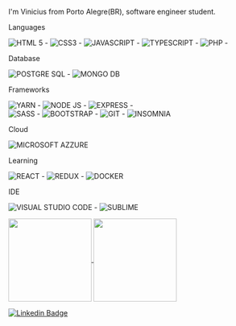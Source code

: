 I'm Vinicius from Porto Alegre(BR), software engineer student.

Languages

![HTML 5](https://img.shields.io/badge/HTML5-E34F26?style=for-the-badge&logo=html5&logoColor=white)  -
![CSS3](https://img.shields.io/badge/CSS3-1572B6?style=for-the-badge&logo=css3&logoColor=white)  -
![JAVASCRIPT](https://img.shields.io/badge/JavaScript-323330?style=for-the-badge&logo=javascript&logoColor=F7DF1E)  -
![TYPESCRIPT](https://img.shields.io/badge/TypeScript-007ACC?style=for-the-badge&logo=typescript&logoColor=white)  -
![PHP](https://img.shields.io/badge/PHP-777BB4?style=for-the-badge&logo=php&logoColor=white)  -

Database

![POSTGRE SQL](https://img.shields.io/badge/PostgreSQL-316192?style=for-the-badge&logo=postgresql&logoColor=white)  -
![MONGO DB](https://img.shields.io/badge/MongoDB-4EA94B?style=for-the-badge&logo=mongodb&logoColor=white)  

Frameworks

![YARN](https://img.shields.io/badge/Yarn-2C8EBB?style=for-the-badge&logo=yarn&logoColor=white)  -
![NODE JS](https://img.shields.io/badge/Node.js-43853D?style=for-the-badge&logo=node.js&logoColor=white)  -
![EXPRESS](https://img.shields.io/badge/Express.js-000000?style=for-the-badge&logo=express&logoColor=white)  -  
![SASS](https://img.shields.io/badge/Sass-CC6699?style=for-the-badge&logo=sass&logoColor=white)  -
![BOOTSTRAP](https://img.shields.io/badge/Bootstrap-563D7C?style=for-the-badge&logo=bootstrap&logoColor=white)  -
![GIT](https://img.shields.io/badge/Git-F05032?style=for-the-badge&logo=git&logoColor=white)  -
![INSOMNIA](https://img.shields.io/badge/Insomnia-5849be?style=for-the-badge&logo=Insomnia&logoColor=white)  

Cloud

![MICROSOFT AZZURE](https://img.shields.io/badge/microsoft%20azure-0089D6?style=for-the-badge&logo=microsoft-azure&logoColor=white)

Learning

![REACT](https://img.shields.io/badge/React-20232A?style=for-the-badge&logo=react&logoColor=61DAFB)  -
![REDUX](https://img.shields.io/badge/Redux-593D88?style=for-the-badge&logo=redux&logoColor=white)  -
![DOCKER](https://img.shields.io/badge/Docker-2CA5E0?style=for-the-badge&logo=docker&logoColor=white)  

IDE

![VISUAL STUDIO CODE](https://img.shields.io/badge/Visual_Studio_Code-0078D4?style=for-the-badge&logo=visual%20studio%20code&logoColor=white)  -
![SUBLIME](https://img.shields.io/badge/sublime_text-%23575757.svg?&style=for-the-badge&logo=sublime-text&logoColor=important)

<p>
  <a href="https://github.com/viniciusmf39/github-readme-stats">
    <img
     align="center"
     height="165"
     src="https://github-readme-stats.vercel.app/api?username=viniciusmf39&count_private=true&show_icons=true&custom_title=Vinicius's%20Github%20Stats&hide=issues&theme=blueberry"
    />
  </a>
  
  <a href="https://github.com/viniciusmf39/github-readme-stats">
    <img
     align="center"
     height="165"
     src="https://github-readme-stats.vercel.app/api/top-langs/?username=viniciusmf39&&layout=compact&theme=blueberry&langs_count=8)"
    />
  </a>
</p>

[![Linkedin Badge](https://img.shields.io/badge/LinkedIn-0077B5?style=for-the-badge&logo=linkedin&logoColor=white&link=https://www.linkedin.com/in/diogo-de-paula-654567165/)](https://www.linkedin.com/in/vinicius-fernandes-1727981a6/)

